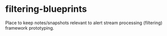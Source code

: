 # filtering-blueprints

Place to keep notes/snapshots relevant to alert stream processing (filtering) framework prototyping.
